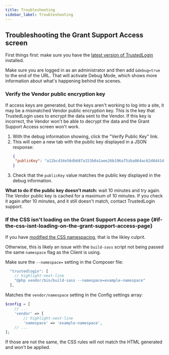 ```yaml
---
title: Troubleshooting
sidebar_label: Troubleshooting
---
```


## Troubleshooting the Grant Support Access screen

First things first: make sure you have the [latest version of TrustedLogin](/Client/updating.md) installed.

Make sure you are logged in as an administrator and then add `&debug=true` to the end of the URL. That will activate Debug Mode, which shows more information about what's happening behind the scenes.

### Verify the Vendor public encryption key

If access keys are generated, but the keys aren't working to log into a site, it may be a mismatched Vendor public encryption key. This is the key that TrustedLogin uses to encrypt the data sent to the Vendor. If this key is incorrect, the Vendor won't be able to decrypt the data and the Grant Support Access screen won't work.

1. With the debug information showing, click the "Verify Public Key" link.
2. This will open a new tab with the public key displayed in a JSON response:  
   ```json
   {
    "publicKey": "a12bcd34e56db687a153b0a1aee26b196a75zba064ac62d8d41440455a8fb40f"
   }
    ```
3. Check that the `publicKey` value matches the public key displayed in the debug information.

**What to do if the public key doesn't match:** wait 10 minutes and try again. The Vendor public key is cached for a maximum of 10 minutes. If you check it again after 10 minutes, and it still doesn't match, contact TrustedLogin support.

### If the CSS isn't loading on the Grant Support Access page {#if-the-css-isnt-loading-on-the-grant-support-access-page}

If you have [modified the CSS namespacing](/Client/css-namespacing.md), that is the likley culprit.

Otherwise, this is likely an issue with the `build-sass` script not being passed the same `namespace` flag as the Client is using.

Make sure the `--namespace=` setting in the Composer file:

```javascript
  "trustedlogin": [ 
    // highlight-next-line
    "@php vendor/bin/build-sass --namespace=example-namespace"
  ],
```

Matches the `vendor/namespace` setting in the Config settings array:

```php
$config = [
    // ...
	'vendor' => [
	    // highlight-next-line
		'namespace' => 'example-namespace',
    // ...
];
```

If those are not the same, the CSS rules will not match the HTML generated and won't be applied.
